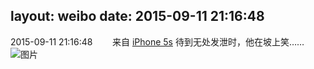 layout: weibo
date: 2015-09-11 21:16:48
---
2015-09-11 21:16:48  &nbsp;&nbsp;&nbsp;&nbsp;&nbsp;&nbsp; 来自 <a href="sinaweibo://customweibosource" rel="nofollow">iPhone 5s</a>
待到无处发泄时，他在坡上笑…… ​​​
![图片](https://ww2.sinaimg.cn/large/6d2a6003jw1evytqcxnbcj20hs0notfj.jpg)
